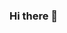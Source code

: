 ### Hi there 👋

<!--
**mahdiSheykhiGithub/mahdiSheykhiGithub** is a ✨ _special_ ✨ repository because its `README.md` (this file) appears on your GitHub profile.

Here are some ideas to get you started:

👋 Hi, I’m Mehdi Sheykhi
👀 I’m interested in python , Data Analysis & Ai
🌱 I’m currently learning new technologies about my interests
📫 How to reach me : mahdisheykhi1995@gmail.com
tel : https://t.me/MahdiSheykhi

